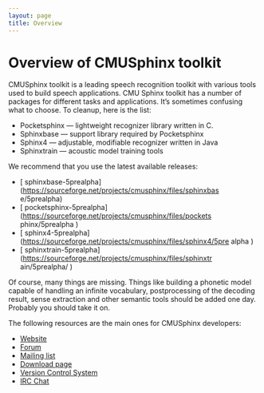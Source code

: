 ```yaml
---
layout: page 
title: Overview
---
```

# Overview of CMUSphinx toolkit

CMUSphinx toolkit is a leading speech recognition toolkit with various tools 
used to build speech applications. CMU Sphinx toolkit has a number of packages 
for different tasks and applications. It’s sometimes confusing what to choose. 
To cleanup, here is the list:

*  Pocketsphinx — lightweight recognizer library written in C.
*  Sphinxbase — support library required by Pocketsphinx
*  Sphinx4 — adjustable, modifiable recognizer written in Java
*  Sphinxtrain — acoustic model training tools


We recommend that you use the latest available releases:

*  [ 
sphinxbase-5prealpha](https://sourceforge.net/projects/cmusphinx/files/sphinxbas
e/5prealpha)
*  [ 
pocketsphinx-5prealpha](https://sourceforge.net/projects/cmusphinx/files/pockets
phinx/5prealpha )
*  [ 
sphinx4-5prealpha](https://sourceforge.net/projects/cmusphinx/files/sphinx4/5pre
alpha )
*  [ 
sphinxtrain-5prealpha](https://sourceforge.net/projects/cmusphinx/files/sphinxtr
ain/5prealpha/ )

Of course, many things are missing. Things like building a phonetic model 
capable of handling an infinite vocabulary, postprocessing of the decoding 
result, sense extraction and other semantic tools should be added one day. 
Probably you should take it on.

The following resources are the main ones for CMUSphinx developers:


*  [ Website](http://cmusphinx.sourceforge.net )
*  [ Forum](https://sourceforge.net/projects/cmusphinx/forums)
*  [ Mailing list](https://sourceforge.net/mail/?group_id=1904 )
*  [ Download page](https://sourceforge.net/projects/cmusphinx/files/ )
*  [ Version Control System](https://sourceforge.net/projects/cmusphinx/develop 
)
*  [ IRC Chat ](irc///cmusphinx@freenode.net )


